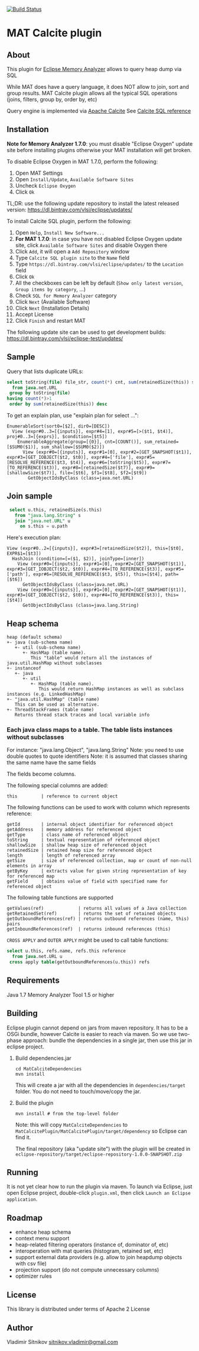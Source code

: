 [![Build Status](https://travis-ci.org/vlsi/mat-calcite-plugin.svg?branch=master)](https://travis-ci.org/vlsi/mat-calcite-plugin)

MAT Calcite plugin
==================

About
-----
This plugin for [Eclipse Memory Analyzer](http://www.eclipse.org/mat) allows to query heap dump via SQL

While MAT does have a query language, it does NOT allow to join, sort and group results.
MAT Calcite plugin allows all the typical SQL operations (joins, filters, group by, order by, etc)

Query engine is implemented via [Apache Calcite](https://calcite.apache.org)
See [Calcite SQL reference](https://calcite.apache.org/docs/reference.html)

Installation
------------

**Note for Memory Analyzer 1.7.0**: you must disable "Eclipse Oxygen" update site before installing plugins
otherwise your MAT installation will get broken.

To disable Eclipse Oxygen in MAT 1.7.0, perform the following:
1. Open MAT Settings
1. Open `Install/Update`, `Available Software Sites`
1. Uncheck `Eclipse Oxygen`
1. Click `Ok`

TL;DR: use the following update repository to install the latest released version: https://dl.bintray.com/vlsi/eclipse/updates/

To install Calcite SQL plugin, perform the following:
1. Open `Help`, `Install New Software...`
1. **For MAT 1.7.0**: in case you have not disabled Eclipse Oxygen update site, click `Available Software Sites` and disable Oxygen there
1. Click `Add`, it will open a `Add Repository` window
1. Type `Calcite SQL plugin site` to the `Name` field
1. Type `https://dl.bintray.com/vlsi/eclipse/updates/` to the `Location` field
1. Click `Ok`
1. All the checkboxes can be left by default (`Show only latest version`, `Group items by category`, ...)
1. Check `SQL for Memory Analyzer` category
1. Click `Next` (Available Software)
1. Click `Next` (Installation Details)
1. Accept License
1. Click `Finish` and restart MAT

The following update site can be used to get development builds: https://dl.bintray.com/vlsi/eclipse-test/updates/

Sample
------

Query that lists duplicate URLs:

```sql
select toString(file) file_str, count(*) cnt, sum(retainedSize(this)) sum_retained, sum(shallowSize(this)) sum_shallow
  from java.net.URL
 group by toString(file)
having count(*)>1
 order by sum(retainedSize(this)) desc
```

To get an explain plan, use "explain plan for select ...":

```
EnumerableSort(sort0=[$2], dir0=[DESC])
  View (expr#0..3=[{inputs}], expr#4=[1], expr#5=[>($t1, $t4)], proj#0..3=[{exprs}], $condition=[$t5])
    EnumerableAggregate(group=[{0}], cnt=[COUNT()], sum_retained=[$SUM0($1)], sum_shallow=[$SUM0($2)])
      View (expr#0=[{inputs}], expr#1=[0], expr#2=[GET_SNAPSHOT($t1)], expr#3=[GET_IOBJECT($t2, $t0)], expr#4=['file'], expr#5=[RESOLVE_REFERENCE($t3, $t4)], expr#6=[toString($t5)], expr#7=[TO_REFERENCE($t3)], expr#8=[retainedSize($t7)], expr#9=[shallowSize($t7)], file=[$t6], $f1=[$t8], $f2=[$t9])
        GetObjectIdsByClass (class=java.net.URL)
```

Join sample
-----------

```sql
 select u.this, retainedSize(s.this)
   from "java.lang.String" s
   join "java.net.URL" u
     on s.this = u.path
```

Here's execution plan:

```
View (expr#0..2=[{inputs}], expr#3=[retainedSize($t2)], this=[$t0], EXPR$1=[$t3])
  HashJoin (condition=[=($1, $2)], joinType=[inner])
    View (expr#0=[{inputs}], expr#1=[0], expr#2=[GET_SNAPSHOT($t1)], expr#3=[GET_IOBJECT($t2, $t0)], expr#4=[TO_REFERENCE($t3)], expr#5=['path'], expr#6=[RESOLVE_REFERENCE($t3, $t5)], this=[$t4], path=[$t6])
      GetObjectIdsByClass (class=java.net.URL)
    View (expr#0=[{inputs}], expr#1=[0], expr#2=[GET_SNAPSHOT($t1)], expr#3=[GET_IOBJECT($t2, $t0)], expr#4=[TO_REFERENCE($t3)], this=[$t4])
      GetObjectIdsByClass (class=java.lang.String)
```

Heap schema
-----------

    heap (default schema)
    +- java (sub-schema name)
       +- util (sub-schema name)
          +- HashMap (table name).
             This "table" would return all the instances of java.util.HashMap without subclasses
    +- instanceof
       +- java
          +- util
             +- HashMap (table name).
                This would return HashMap instances as well as subclass instances (e.g. LinkedHashMap)
    +- "java.util.HashMap" (table name)
       This can be used as alternative.
    +- ThreadStackFrames (table name)
       Returns thread stack traces and local variable info

### Each java class maps to a table. The table lists instances without subclasses
 For instance: "java.lang.Object", "java.lang.String"
 Note: you need to use double quotes to quote identifiers
 Note: it is assumed that classes sharing the same name have the same fields

 The fields become columns.

 The following special columns are added:

    this         | reference to current object

 The following functions can be used to work with column which represents reference:

    getId        | internal object identifier for referenced object
    getAddress   | memory address for referenced object
    getType      | class name of referenced object
    toString     | textual representation of referenced object
    shallowSize  | shallow heap size of referenced object
    retainedSize | retained heap size for referenced object
    length       | length of referenced array
    getSize      | size of referenced collection, map or count of non-null elements in array
    getByKey     | extracts value for given string representation of key for referenced map
    getField     | obtains value of field with specified name for referenced object

 The following table functions are supported

    getValues(ref)             | returns all values of a Java collection
    getRetainedSet(ref)        | returns the set of retained objects
    getOutboundReferences(ref) | returns outbound references (name, this) pairs
    getInboundReferences(ref)  | returns inbound references (this)

 `CROSS APPLY` and `OUTER APPLY` might be used to call table functions:

```sql
select u.this, refs.name, refs.this reference
  from java.net.URL u
 cross apply table(getOutboundReferences(u.this)) refs
```

Requirements
------------
Java 1.7
Memory Analyzer Tool 1.5 or higher


Building
--------

Eclipse plugin cannot depend on jars from maven repository.
It has to be a OSGi bundle, however Calcite is easier to reach via maven.
So we use two-phase approach: bundle the dependencies in a single jar, then use this jar in eclipse project.

1. Build dependencies.jar

    ```
    cd MatCalciteDependencies
    mvn install
    ```

    This will create a jar with all the dependencies in `dependencies/target` folder.
    You do not need to touch/move/copy the jar.

2. Build the plugin

    ```
    mvn install # from the top-level folder
    ```

    Note: this will copy `MatCalciteDependencies` to `MatCalcitePlugin/MatCalcitePlugin/target/dependency` so Eclipse can find it.

    The final repository (aka "update site") with the plugin will be created in `eclipse-repository/target/eclipse-repository-1.0.0-SNAPSHOT.zip`


Running
-------

It is not yet clear how to run the plugin via maven.
To launch via Eclipse, just open Eclipse project, double-click `plugin.xml`, then click `Launch an Eclipse application`.

Roadmap
-------

- enhance heap schema
- context menu support
- heap-related filtering operators (instance of, dominator of, etc)
- interoperation with mat queries (histogram, retained set, etc)
- support external data providers (e.g. allow to join heapdump objects with csv file)
- projection support (do not compute unnecessary columns)
- optimizer rules

License
-------
This library is distributed under terms of Apache 2 License

Author
------
Vladimir Sitnikov <sitnikov.vladimir@gmail.com>

